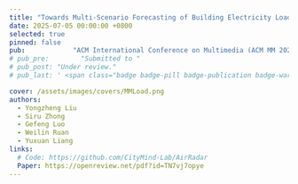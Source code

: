 ```yaml
---
title: "Towards Multi-Scenario Forecasting of Building Electricity Loads with Multimodal Data"
date: 2025-07-05 00:00:00 +0800
selected: true
pinned: false
pub:            "ACM International Conference on Multimedia (ACM MM 2025), Dublin, Ireland"
# pub_pre:        "Submitted to "
# pub_post: "Under review."
# pub_last: ' <span class="badge badge-pill badge-publication badge-warning">Poster</span>'

cover: /assets/images/covers/MMLoad.png
authors:
  - Yongzheng Liu
  - Siru Zhong
  - Gefeng Luo
  - Weilin Ruan
  - Yuxuan Liang
links:
  # Code: https://github.com/CityMind-Lab/AirRadar
  Paper: https://openreview.net/pdf?id=TN7vj7opye
---
```

